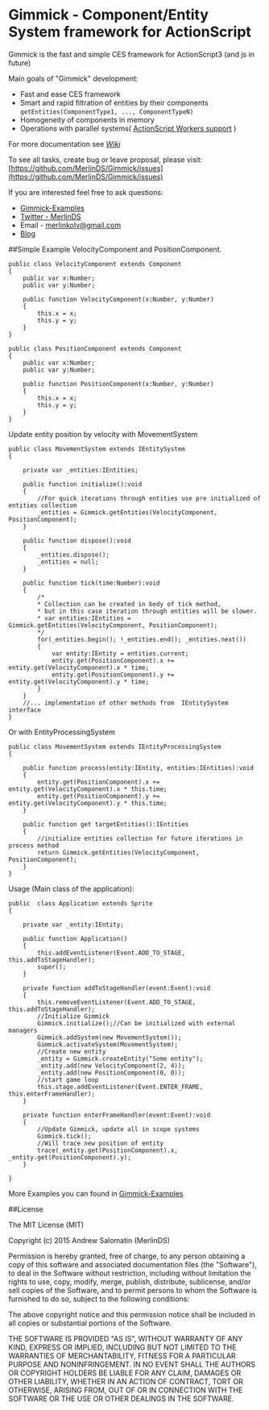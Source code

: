 # Gimmick - Component/Entity System framework for ActionScript

Gimmick is the fast and simple CES framework for ActionScript3 (and js in future)

Main goals of "Gimmick" development:
* Fast and ease CES framework
* Smart and rapid filtration of entities by their components `getEntities(ComponentType1, ..., ComponentTypeN)`
* Homogeneity of components in memory
* Operations with parallel systems( [ActionScript Workers support](http://help.adobe.com/en_US/FlashPlatform/reference/actionscript/3/flash/system/Worker.html) )

For more documentation see *[Wiki](https://github.com/MerlinDS/Gimmick/wiki)*

To see all tasks, create bug or leave proposal, please visit:
[https://github.com/MerlinDS/Gimmick/issues](https://github.com/MerlinDS/Gimmick/issues)

If you are interested feel free to ask questions:
* [Gimmick-Examples](https://github.com/MerlinDS/Gimmick-Examples/tree/master/Simple-Example)
* [Twitter - MerlinDS](https://twitter.com/MerlinDs)
* Email - merlinkolv@gmail.com
* [Blog](http://merlinds.com)

##Simple Example
VelocityComponent and PositionComponent.

    public class VelocityComponent extends Component
    {
        public var x:Number;
        public var y:Number;
        
        public function VelocityComponent(x:Number, y:Number)
        {
            this.x = x;
            this.y = y;
        }
    }
    
    public class PositionComponent extends Component
    {
        public var x:Number;
        public var y:Number;
        
        public function PositionComponent(x:Number, y:Number)
        {
            this.x = x;
            this.y = y;
        }
    }

Update entity position by velocity with MovementSystem

    public class MovementSystem extends IEntitySystem 
    {
    
        private var _entities:IEntities;
        
        public function initialize():void
        {
            //For quick iterations through entities use pre initialized of entities collection
            _entities = Gimmick.getEntities(VelocityComponent, PositionComponent);
        }
        
        public function dispose():void
        {
            _entities.dispose();
            _entities = null;
        }
        
        public function tick(time:Number):void
        {
            /*
            * Collection can be created in body of tick method, 
            * but in this case iteration through entities will be slower.
            * var entities:IEntities = Gimmick.getEntities(VelocityComponent, PositionComponent);
            */
            for(_entities.begin(); !_entities.end(); _entities.next())
            {
                var entity:IEntity = entities.current;
                entity.get(PositionComponent).x += entity.get(VelocityComponent).x * time;
                entity.get(PositionComponent).y += entity.get(VelocityComponent).y * time;
            }
        }
        //... implementation of other methods from  IEntitySystem interface
    }

Or with EntityProcessingSystem

    public class MovementSystem extends IEntityProcessingSystem 
    {
           
        public function process(entity:IEntity, entities:IEntities):void
        {
            entity.get(PositionComponent).x += entity.get(VelocityComponent).x * this.time;
            entity.get(PositionComponent).y += entity.get(VelocityComponent).y * this.time;
        }
        
        public function get targetEntities():IEntities
        {
            //initialize entities collection for future iterations in process method
            return Gimmick.getEntities(VelocityComponent, PositionComponent);
        }
    }

Usage (Main class of the application):

    public  class Application extends Sprite
    {    
    
        private var _entity:IEntity;
        
        public function Application()
        {
            this.addEventListener(Event.ADD_TO_STAGE, this.addToStageHandler);
            super();
        }
        
        private function addToStageHandler(event:Event):void
        {
            this.removeEventListener(Event.ADD_TO_STAGE, this.addToStageHandler);
            //Initialize Gimmick
            Gimmick.initialize();//Can be initialized with external managers
            Gimmick.addSystem(new MovementSystem());
            Gimmick.activateSystem(MovementSystem);
            //Create new entity
            _entity = Gimmick.createEntity("Some entity");
            _entity.add(new VelocityComponent(2, 4));
            _entity.add(new PositionComponent(0, 0));
            //start game loop
            this.stage.addEventListener(Event.ENTER_FRAME, this.enterFrameHandler);
        }
        
        private function enterFrameHandler(event:Event):void
        { 
            //Update Gimmick, update all in scope systems
            Gimmick.tick();
            //Will trace new position of entity 
            trace(_entity.get(PositionComponent).x, _entity.get(PositionComponent).y);
        }
        
    }

More Examples you can found in [Gimmick-Examples](https://github.com/MerlinDS/Gimmick-Examples/tree/master/Simple-Example)

##License


The MIT License (MIT)

Copyright (c) 2015 Andrew Salomatin (MerlinDS)

Permission is hereby granted, free of charge, to any person obtaining a copy
of this software and associated documentation files (the "Software"), to deal
in the Software without restriction, including without limitation the rights
to use, copy, modify, merge, publish, distribute, sublicense, and/or sell
copies of the Software, and to permit persons to whom the Software is
furnished to do so, subject to the following conditions:

The above copyright notice and this permission notice shall be included in all
copies or substantial portions of the Software.

THE SOFTWARE IS PROVIDED "AS IS", WITHOUT WARRANTY OF ANY KIND, EXPRESS OR
IMPLIED, INCLUDING BUT NOT LIMITED TO THE WARRANTIES OF MERCHANTABILITY,
FITNESS FOR A PARTICULAR PURPOSE AND NONINFRINGEMENT. IN NO EVENT SHALL THE
AUTHORS OR COPYRIGHT HOLDERS BE LIABLE FOR ANY CLAIM, DAMAGES OR OTHER
LIABILITY, WHETHER IN AN ACTION OF CONTRACT, TORT OR OTHERWISE, ARISING FROM,
OUT OF OR IN CONNECTION WITH THE SOFTWARE OR THE USE OR OTHER DEALINGS IN THE
SOFTWARE.